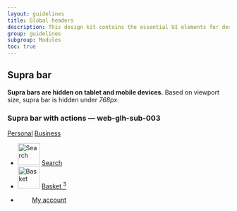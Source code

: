 ```yaml
---
layout: guidelines
title: Global headers
description: This design kit contains the essential UI elements for designing, prototyping and building Orange products and services on the web.
group: guidelines
subgroup: Modules
toc: true
---
```


<main>
  <div class="container">
    <h2 id="suprabar">Supra bar</h2>
    <p>
      <strong>Supra bars are hidden on tablet and mobile devices.</strong>
      Based on viewport size, supra bar is hidden under <var>768px</var>.
    </p>
  </div>
  <div class="container">
    <h3 class="mt-5 h5" id="web-glh-sub-003">Supra bar with actions — <a id="web-glh-sub-003" class="ui-kit-id">web-glh-sub-003</a></h3>
  </div>
  <nav role="navigation" class="navbar navbar-dark bg-dark navbar-expand-md pt-0">
    <div class="container">
      <div class="navbar-nav d-flex flex-row">
        <a href="#" class="nav-link active pb-1" aria-current="page">Personal</a>
        <a class="nav-link pb-1" href="#">Business</a>
      </div>
      <ul class="navbar-nav ml-auto">
        <li class="nav-item">
        <img src="/docs/5.0/assets/img/boosted-search.svg" width="50" height="50" role="img" alt="Search" loading="lazy">
          <a href="#" class="nav-link nav-icon svg-mail pb-1">
            <span class="visually-hidden">Search</span>
          </a>
        </li>
        <li class="nav-item">
          <img src="/docs/5.0/assets/img/boosted-buy.svg" width="50" height="50" role="img" alt="Basket" loading="lazy">
          <a href="#" class="nav-link nav-icon svg-buy pb-1">
          <span class="visually-hidden">Basket</span>
          <sup class="badge badge-lg badge-info rounded-pill">3</sup>
          </a>
        </li>
        <li class="nav-item">
          <svg width="2em" height="2em" aria-hidden="true" focusable="false"><use xlink:href="/docs/5.0/assets/img/boosted-search.svg"/></svg>
          <a href="#" class="nav-link nav-icon svg-avatar pb-1">
          <span class="visually-hidden">My account</span>
          </a>
        </li>
      </ul>
    </div>
  </nav>
</main>